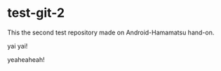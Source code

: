 test-git-2
==========

This the second test repository made on Android-Hamamatsu hand-on.

yai yai!

yeaheaheah!
